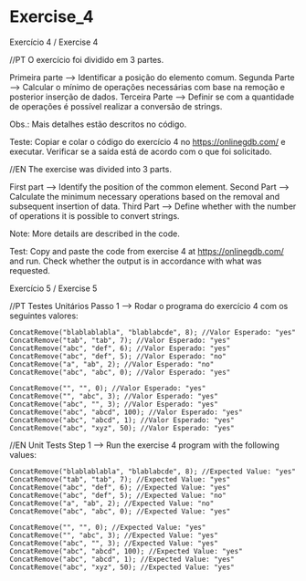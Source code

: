 # Exercise_4
Exercício 4 / Exercise 4

//PT
O exercício foi dividido em 3 partes.

Primeira parte --> Identificar a posição do elemento comum.
Segunda Parte --> Calcular o mínimo de operações necessárias com base na remoção e posterior inserção de dados.
Terceira Parte --> Definir se com a quantidade de operações é possível realizar a conversão de strings.

Obs.: Mais detalhes estão descritos no código.

Teste: Copiar e colar o código do exercício 4 no https://onlinegdb.com/ e executar. Verificar se a saída está de acordo com o que foi solicitado.

//EN
The exercise was divided into 3 parts.

First part --> Identify the position of the common element.
Second Part --> Calculate the minimum necessary operations based on the removal and subsequent insertion of data.
Third Part --> Define whether with the number of operations it is possible to convert strings.

Note: More details are described in the code.

Test: Copy and paste the code from exercise 4 at https://onlinegdb.com/ and run. Check whether the output is in accordance with what was requested.

Exercício 5 / Exercise 5

//PT
Testes Unitários
Passo 1 --> Rodar o programa do exercício 4 com os seguintes valores:

    ConcatRemove("blablablabla", "blablabcde", 8); //Valor Esperado: "yes"
    ConcatRemove("tab", "tab", 7); //Valor Esperado: "yes"
    ConcatRemove("abc", "def", 6); //Valor Esperado: "yes"
    ConcatRemove("abc", "def", 5); //Valor Esperado: "no"
    ConcatRemove("a", "ab", 2); //Valor Esperado: "no"
    ConcatRemove("abc", "abc", 0); //Valor Esperado: "yes"
    
    ConcatRemove("", "", 0); //Valor Esperado: "yes"
    ConcatRemove("", "abc", 3); //Valor Esperado: "yes"
    ConcatRemove("abc", "", 3); //Valor Esperado: "yes"
    ConcatRemove("abc", "abcd", 100); //Valor Esperado: "yes"
    ConcatRemove("abc", "abcd", 1); //Valor Esperado: "yes"
    ConcatRemove("abc", "xyz", 50); //Valor Esperado: "yes"

//EN
Unit Tests
Step 1 --> Run the exercise 4 program with the following values:

    ConcatRemove("blablablabla", "blablabcde", 8); //Expected Value: "yes"
    ConcatRemove("tab", "tab", 7); //Expected Value: "yes"
    ConcatRemove("abc", "def", 6); //Expected Value: "yes"
    ConcatRemove("abc", "def", 5); //Expected Value: "no"
    ConcatRemove("a", "ab", 2); //Expected Value: "no"
    ConcatRemove("abc", "abc", 0); //Expected Value: "yes"
    
    ConcatRemove("", "", 0); //Expected Value: "yes"
    ConcatRemove("", "abc", 3); //Expected Value: "yes"
    ConcatRemove("abc", "", 3); //Expected Value: "yes"
    ConcatRemove("abc", "abcd", 100); //Expected Value: "yes"
    ConcatRemove("abc", "abcd", 1); //Expected Value: "yes"
    ConcatRemove("abc", "xyz", 50); //Expected Value: "yes"
